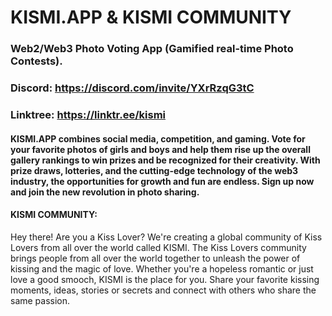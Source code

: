 # KISMI.APP & KISMI COMMUNITY
### Web2/Web3 Photo Voting App (Gamified real-time Photo Contests).
### Discord: https://discord.com/invite/YXrRzqG3tC
### Linktree: https://linktr.ee/kismi

#### KISMI.APP combines social media, competition, and gaming. Vote for your favorite photos of girls and boys and help them rise up the overall gallery rankings to win prizes and be recognized for their creativity. With prize draws, lotteries, and the cutting-edge technology of the web3 industry, the opportunities for growth and fun are endless. Sign up now and join the new revolution in photo sharing.

#### KISMI COMMUNITY:

Hey there! 
Are you a Kiss Lover? 
We're creating a global community of Kiss Lovers from all over the world called KISMI. The Kiss Lovers community brings people from all over the world together to unleash the power of kissing and the magic of love. Whether you're a hopeless romantic or just love a good smooch, KISMI is the place for you. Share your favorite kissing moments, ideas, stories or secrets and connect with others who share the same passion.

